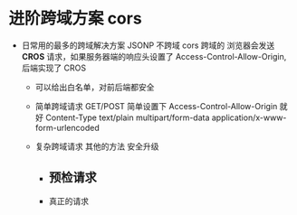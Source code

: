 # 进阶跨域方案 cors

- 日常用的最多的跨域解决方案
  JSONP 不跨域
  cors 跨域的
  浏览器会发送 **CROS** 请求，如果服务器端的响应头设置了 Access-Control-Allow-Origin,
  后端实现了 CROS

  - 可以给出白名单，对前后端都安全

  - 简单跨域请求
    GET/POST 简单设置下 Access-Control-Allow-Origin 就好
    Content-Type text/plain multipart/form-data
    application/x-www-form-urlencoded
  - 复杂跨域请求
    其他的方法 安全升级
    - ## 预检请求
    - 真正的请求
